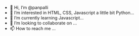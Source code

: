 - 👋 Hi, I’m @panpalli
- 👀 I’m interested in HTML, CSS, Javascript a little bit Python...
- 🌱 I’m currently learning Javascript...
- 💞️ I’m looking to collaborate on ...
- 📫 How to reach me ...

<!---
panpalli/panpalli is a ✨ special ✨ repository because its `README.md` (this file) appears on your GitHub profile.
You can click the Preview link to take a look at your changes.
--->

